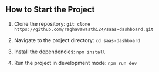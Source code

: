 ## How to Start the Project

1. Clone the repository:
`git clone https://github.com/raghavawasthi24/saas-dashboard.git`

2. Navigate to the project directory:
`cd saas-dashboard`

3. Install the dependencies:
`npm install`

4. Run the project in development mode:
`npm run dev`
